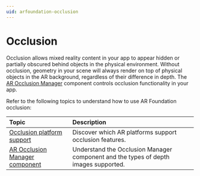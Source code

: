 ```yaml
---
uid: arfoundation-occlusion
---
```

# Occlusion

Occlusion allows mixed reality content in your app to appear hidden or partially obscured behind objects in the physical environment. Without occlusion, geometry in your scene will always render on top of physical objects in the AR background, regardless of their difference in depth. The [AR Occlusion Manager](xref:UnityEngine.XR.ARFoundation.AROcclusionManager) component controls occlusion functionality in your app.

Refer to the following topics to understand how to use AR Foundation occlusion:

| Topic | Description |
| :---- | :---------- |
| [Occlusion platform support](xref:arfoundation-occlusion-platform-support) | Discover which AR platforms support occlusion features. |
| [AR Occlusion Manager component](xref:arfoundation-occlusion-manager) | Understand the Occlusion Manager component and the types of depth images supported. |
